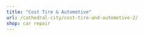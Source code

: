 ```yaml
---
title: "Cost Tire & Automotive"
url: /cathedral-city/cost-tire-and-automotive-2/
shop: car repair
---
```

